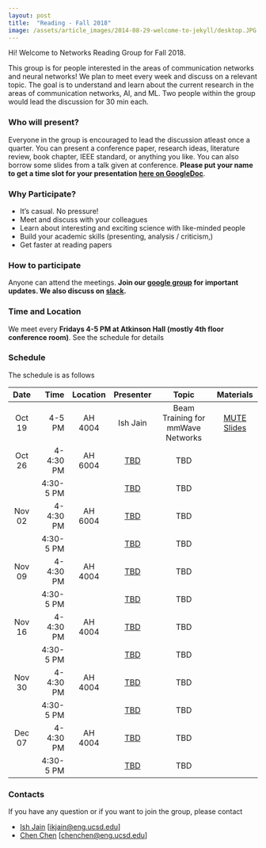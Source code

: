 ```yaml
---
layout: post
title:  "Reading - Fall 2018"
image: /assets/article_images/2014-08-29-welcome-to-jekyll/desktop.JPG
---
```


Hi! Welcome to Networks Reading Group for Fall 2018.

This group is for people interested in the areas of communication networks and neural networks! We plan to meet every week and discuss on a relevant topic. The goal is to understand and learn about the current research in the areas of communication networks, AI, and ML. Two people within the group would lead the discussion for 30 min each. 

### Who will present?
Everyone in the group is encouraged to lead the discussion atleast once a quarter. You can present a conference paper, research ideas, literature review, book chapter, IEEE standard, or anything you like. You can also borrow some slides from a talk given at conference. 
**Please put your name to get a time slot for your presentation [here on GoogleDoc][GDrive]**.

### Why Participate?

* It’s casual. No pressure!
* Meet and discuss with your colleagues
* Learn about interesting and exciting science with like-minded people
* Build your academic skills (presenting, analysis / criticism,)
* Get faster at reading papers

### How to participate

Anyone can attend the meetings. 
**Join our [google group](https://groups.google.com/forum/#!forum/nrgucsd) for important updates. We also discuss on [slack](https://join.slack.com/t/nrgucsd/signup).**

### Time and Location

We meet every **Fridays 4-5 PM at Atkinson Hall (mostly 4th floor conference room)**. See the schedule for details

### Schedule

The schedule is as follows

| Date      | Time       |Location  | Presenter          | Topic  | Materials |
|:---------:|-----------:|:--------:|:------------------:|:------:|:------:|
| Oct 19    | 4-5   PM  | AH 4004  | Ish Jain           | Beam Training for mmWave Networks    |  [MUTE][MUTE] [Slides][Ish]     |
| Oct 26    | 4-4:30 PM  | AH 6004  | [TBD][GDrive]      | TBD    |        |
|           | 4:30-5 PM  |          | [TBD][GDrive]      | TBD    |        |
| Nov 02    | 4-4:30 PM  | AH 6004  | [TBD][GDrive]      | TBD    |        |
|           | 4:30-5 PM  |          | [TBD][GDrive]      | TBD    |        |
| Nov 09    | 4-4:30 PM  | AH 4004  | [TBD][GDrive]      | TBD    |        |
|           | 4:30-5 PM  |          | [TBD][GDrive]      | TBD    |        |
| Nov 16    | 4-4:30 PM  | AH 4004  | [TBD][GDrive]      | TBD    |        |
|           | 4:30-5 PM  |          | [TBD][GDrive]      | TBD    |        |
| Nov 30    | 4-4:30 PM  | AH 4004  | [TBD][GDrive]      | TBD    |        |
|           | 4:30-5 PM  |          | [TBD][GDrive]      | TBD    |        |
| Dec 07    | 4-4:30 PM  | AH 4004  | [TBD][GDrive]      | TBD    |        |
|           | 4:30-5 PM  |          | [TBD][GDrive]      | TBD    |        |

### Contacts
If you have any question or if you want to join the group, please contact
- [Ish Jain](https://ishjain.github.io/) [ikjain@eng.ucsd.edu] 
- [Chen Chen](http://cseweb.ucsd.edu/~chc004/) [chenchen@eng.ucsd.edu]

<!---
You’ll find this post in your `_posts` directory. Go ahead and edit it and re-build the site to see your changes. You can rebuild the site in many different ways, but the most common way is to run `jekyll serve --watch`, which launches a web server and auto-regenerates your site when a file is updated. --->
<!---
To add new posts, simply add a file in the `_posts` directory that follows the convention `YYYY-MM-DD-name-of-post.ext` and includes the necessary front matter. Take a look at the source for this post to get an idea about how it works.
--->

[GDrive]: https://docs.google.com/spreadsheets/d/1bu7PYak81oSgTiqLN81KumtgoSW0caZZuMXu4R-8poA/edit?usp=sharing
[MUTE]: https://cse.buffalo.edu/faculty/dimitrio/publications/mobicom18_mute.pdf
[Ish]: https://nrgucsd.github.io/Slides/Fall2018/IshMmWave%20Beam%20Training.pdf

